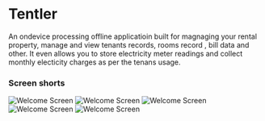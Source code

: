 # Tentler

An ondevice processing offline applicatioin built for magnaging your rental property, manage and view tenants records, rooms record , bill data and other.
It even allows you to store electricity meter readings and collect monthly electicity charges as per the tenans usage.

### Screen shorts
![Welcome Screen](https://github.com/zaidazaize/Tentlers/blob/40b5f02bb6ac67dc77d157a50aaddf4c7f5712e1/screenshorts/Screenshot_1.jpeg)
![Welcome Screen](https://github.com/zaidazaize/Tentlers/blob/d8cc524ff46826a344e1c7d35e05a045d1afd057/screenshorts/Screenshot_1.1.jpeg)
![Welcome Screen](https://github.com/zaidazaize/Tentlers/blob/d8cc524ff46826a344e1c7d35e05a045d1afd057/screenshorts/Screenshot_2.jpeg)
![Welcome Screen](https://github.com/zaidazaize/Tentlers/blob/d8cc524ff46826a344e1c7d35e05a045d1afd057/screenshorts/Screenshot_3.jpg)
![Welcome Screen](https://github.com/zaidazaize/Tentlers/blob/d8cc524ff46826a344e1c7d35e05a045d1afd057/screenshorts/Screenshot_4.jpeg) 


